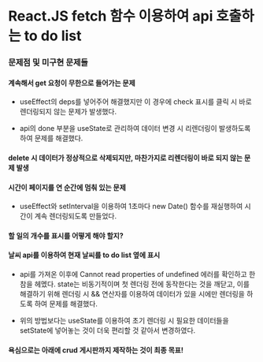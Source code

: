 # React.JS fetch 함수 이용하여 api 호출하는 to do list

### 문제점 및 미구현 문제들

#### 계속해서 get 요청이 무한으로 들어가는 문제

- useEffect의 deps를 넣어주어 해결했지만 이 경우에 check 표시를 클릭 시 바로 렌더링되지 않는 문제가 발생했다.

- api의 done 부분을 useState로 관리하여 데이터 변경 시 리렌더링이 발생하도록 하여 문제를 해결했다.

#### delete 시 데이터가 정상적으로 삭제되지만, 마찬가지로 리렌더링이 바로 되지 않는 문제 발생

#### 시간이 페이지를 연 순간에 멈춰 있는 문제

- useEffect와 setInterval을 이용하여 1초마다 new Date() 함수를 재실행하여 시간이 계속 렌더링되도록 만들었다.

#### 할 일의 개수를 표시를 어떻게 해야 할지?

#### 날씨 api를 이용하여 현재 날씨를 to do list 옆에 표시

- api를 가져온 이후에 Cannot read properties of undefined 에러를 확인하고 한참을 헤멨다. state는 비동기적이며 첫 렌더링 전에 동작한다는 것을 깨닫고, 이를 해결하기 위해 렌더링 시 && 연산자를 이용하여 데이터가 있을 시에만 렌더링을 하도록 하여 문제를 해결했다.

- 위의 방법보다는 useState를 이용하여 초기 렌더링 시 필요한 데이터들을 setState에 넣어놓는 것이 더욱 편리할 것 같아서 변경하였다.

#### 욕심으로는 아래에 crud 게시판까지 제작하는 것이 최종 목표!
